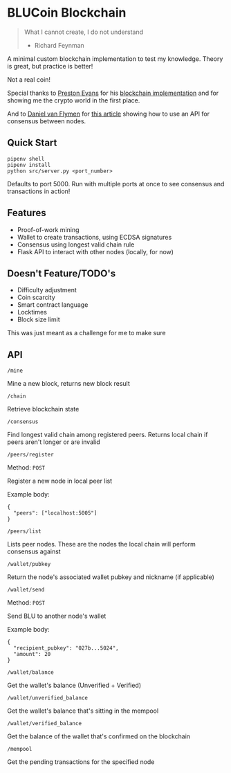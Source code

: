 # BLUCoin Blockchain
> What I cannot create, I do not understand
> - Richard Feynman

A minimal custom blockchain implementation to test my knowledge. Theory is great, but practice is better!

Not a real coin!

Special thanks to [Preston Evans](https://prestonevans.net/) for his [blockchain implementation](https://github.com/preston-evans98/blockchain) and for showing me the crypto world in the first place.

And to [Daniel van Flymen](https://dvf.nyc/) for [this article](https://hackernoon.com/learn-blockchains-by-building-one-117428612f46) showing how to use an API for consensus between nodes.

## Quick Start
```
pipenv shell
pipenv install
python src/server.py <port_number>
```

Defaults to port 5000. Run with multiple ports at once to see consensus and transactions in action!

## Features
- Proof-of-work mining
- Wallet to create transactions, using ECDSA signatures
- Consensus using longest valid chain rule
- Flask API to interact with other nodes (locally, for now)

## Doesn't Feature/TODO's
- Difficulty adjustment
- Coin scarcity
- Smart contract language
- Locktimes
- Block size limit

This was just meant as a challenge for me to make sure

## API
`/mine`

Mine a new block, returns new block result

`/chain`

Retrieve blockchain state

`/consensus`

Find longest valid chain among registered peers. Returns local chain if peers aren't longer or are invalid

`/peers/register` 

Method: `POST`

Register a new node in local peer list

Example body:
```
{
  "peers": ["localhost:5005"]
}
```

`/peers/list`

Lists peer nodes. These are the nodes the local chain will perform consensus against

`/wallet/pubkey`

Return the node's associated wallet pubkey and nickname (if applicable)

`/wallet/send`

Method: `POST`

Send BLU to another node's wallet

Example body:
```
{
  "recipient_pubkey": "027b...5024",
  "amount": 20
}
```

`/wallet/balance`

Get the wallet's balance (Unverified + Verified)

`/wallet/unverified_balance`

Get the wallet's balance that's sitting in the mempool

`/wallet/verified_balance`

Get the balance of the wallet that's confirmed on the blockchain

`/mempool`

Get the pending transactions for the specified node
